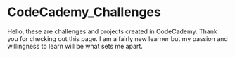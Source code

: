 # CodeCademy_Challenges
Hello, these are challenges and projects created in CodeCademy. Thank you for checking out this page. I am a fairly new learner but my passion and willingness to learn will be what sets me apart. 
